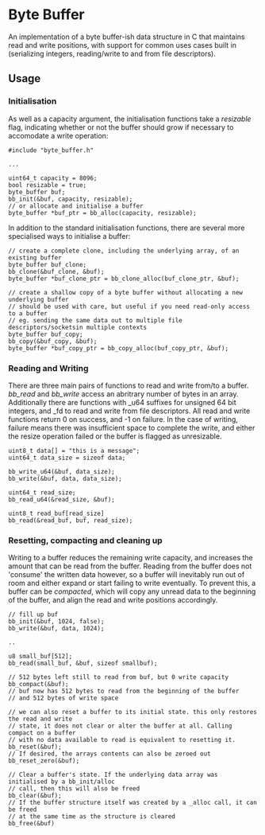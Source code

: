 # Byte Buffer
An implementation of a byte buffer-ish data structure in C that maintains read
and write positions, with support for common uses cases built in (serializing integers, 
reading/write to and from file descriptors).

## Usage


### Initialisation

As well as a capacity argument, the initialisation functions take a _resizable_ flag,
indicating whether or not the buffer should grow if necessary to accomodate a write operation:

````
#include "byte_buffer.h"

...

uint64_t capacity = 8096;
bool resizable = true;
byte_buffer buf;
bb_init(&buf, capacity, resizable);
// or allocate and initialise a buffer
byte_buffer *buf_ptr = bb_alloc(capacity, resizable);
````
In addition to the standard initialisation functions, there are several more specialised ways to initialise a buffer:
````
// create a complete clone, including the underlying array, of an existing buffer
byte_buffer buf_clone;
bb_clone(&buf_clone, &buf);
byte_buffer *buf_clone_ptr = bb_clone_alloc(buf_clone_ptr, &buf);

// create a shallow copy of a byte buffer without allocating a new underlying buffer
// should be used with care, but useful if you need read-only access to a buffer 
// eg. sending the same data out to multiple file descriptors/socketsin multiple contexts
byte_buffer buf_copy;
bb_copy(&buf_copy, &buf);
byte_buffer *buf_copy_ptr = bb_copy_alloc(buf_copy_ptr, &buf);
````
### Reading and Writing
There are three main pairs of functions to read and write from/to a buffer. _bb_read_ and _bb_write_ access an 
abritrary number of bytes in an array. Additionally there are functions with _u64 suffixes for unsigned 64 bit integers, 
and _fd to read and write from file descriptors. All read and write functions return 0 on success, and -1 on failure. In the case of writing, failure
means there was insufficient space to complete the write, and either the resize operation failed or the buffer is flagged
as unresizable.
````
uint8_t data[] = "this is a message";
uint64_t data_size = sizeof data;

bb_write_u64(&buf, data_size);
bb_write(&buf, data, data_size);

uint64_t read_size;
bb_read_u64(&read_size, &buf);

uint8_t read_buf[read_size]
bb_read(&read_buf, buf, read_size);
````
### Resetting, compacting and cleaning up

Writing to a buffer reduces the remaining write capacity, and increases the
amount that can be read from the buffer. Reading from the buffer does not 'consume'
the written data however, so a buffer will inevitably run out of room and either expand
or start failing to write eventually. To prevent this, a buffer can be _compacted_, which will copy any unread data to the beginning of
the buffer, and align the read and write positions accordingly.
````
// fill up buf
bb_init(&buf, 1024, false);
bb_write(&buf, data, 1024);

..

u8 small_buf[512];
bb_read(small_buf, &buf, sizeof smallbuf);

// 512 bytes left still to read from buf, but 0 write capacity
bb_compact(&buf);
// buf now has 512 bytes to read from the beginning of the buffer
// and 512 bytes of write space

// we can also reset a buffer to its initial state. this only restores the read and write
// state, it does not clear or alter the buffer at all. Calling compact on a buffer
// with no data available to read is equivalent to resetting it.
bb_reset(&buf);
// If desired, the arrays contents can also be zeroed out
bb_reset_zero(&buf);

// Clear a buffer's state. If the underlying data array was initialised by a bb_init/alloc
// call, then this will also be freed
bb_clear(&buf);
// If the buffer structure itself was created by a _alloc call, it can be freed
// at the same time as the structure is cleared
bb_free(&buf)
````





